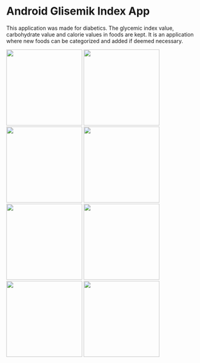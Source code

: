 # Android Glisemik Index App

This application was made for diabetics. The glycemic index value, carbohydrate value and calorie values ​​in foods are kept. It is an application where new foods can be categorized and added if deemed necessary.

<p> 
<a href="https://github.com/gencmucahitt/Android-Glisemik-Index-App/blob/main/app_images/1.png" target="_blank">
<img src="https://github.com/gencmucahitt/Android-Glisemik-Index-App/blob/main/app_images/1.png" width="200" style="max-width:100%;"></a>
 
<a href="https://github.com/gencmucahitt/Android-Glisemik-Index-App/blob/main/app_images/2.png" target="_blank">
<img src="https://github.com/gencmucahitt/Android-Glisemik-Index-App/blob/main/app_images/2.png" width="200" style="max-width:100%;"></a>
  
<a href="https://github.com/gencmucahitt/Android-Glisemik-Index-App/blob/main/app_images/3.png" target="_blank">
<img src="https://github.com/gencmucahitt/Android-Glisemik-Index-App/blob/main/app_images/3.png" width="200" style="max-width:100%;"></a>
  
<a href="https://github.com/gencmucahitt/Android-Glisemik-Index-App/blob/main/app_images/4.png" target="_blank">
<img src="https://github.com/gencmucahitt/Android-Glisemik-Index-App/blob/main/app_images/4.png" width="200" style="max-width:100%;"></a>
  
<a href="https://github.com/gencmucahitt/Android-Glisemik-Index-App/blob/main/app_images/5.png" target="_blank">
<img src="https://github.com/gencmucahitt/Android-Glisemik-Index-App/blob/main/app_images/5.png" width="200" style="max-width:100%;"></a>
 
<a href="https://github.com/gencmucahitt/Android-Glisemik-Index-App/blob/main/app_images/7.png" target="_blank">
<img src="https://github.com/gencmucahitt/Android-Glisemik-Index-App/blob/main/app_images/7.png" width="200" style="max-width:100%;"></a>
  
<a href="https://github.com/gencmucahitt/Android-Glisemik-Index-App/blob/main/app_images/6.png" target="_blank">
<img src="https://github.com/gencmucahitt/Android-Glisemik-Index-App/blob/main/app_images/6.png" width="200" style="max-width:100%;"></a> 
  
<a href="https://github.com/gencmucahitt/Android-Glisemik-Index-App/blob/main/app_images/8.png" target="_blank">
<img src="https://github.com/gencmucahitt/Android-Glisemik-Index-App/blob/main/app_images/8.png" width="200" style="max-width:100%;"></a>
  
 












</p>
